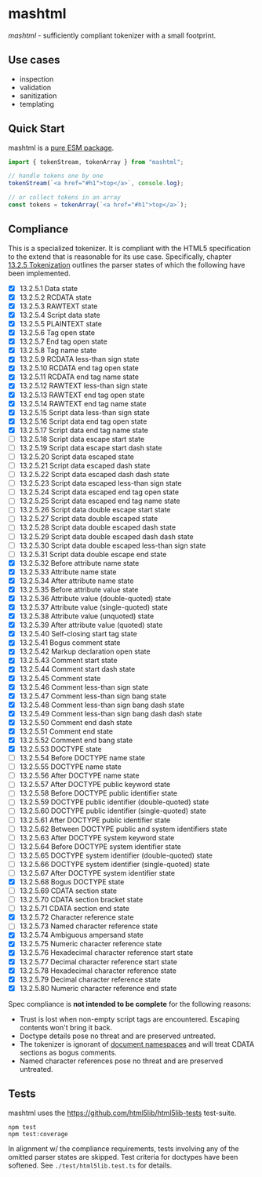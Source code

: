 
# mashtml
*mashtml* - sufficiently compliant tokenizer with a small footprint.

## Use cases

- inspection
- validation
- sanitization
- templating

## Quick Start

mashtml is a [pure ESM package](https://gist.github.com/sindresorhus/a39789f98801d908bbc7ff3ecc99d99c).

```js
import { tokenStream, tokenArray } from "mashtml";

// handle tokens one by one
tokenStream(`<a href="#h1">top</a>`, console.log);

// or collect tokens in an array
const tokens = tokenArray(`<a href="#h1">top</a>`);
```

## Compliance

This is a specialized tokenizer. It is compliant with the HTML5 specification to the extend that is reasonable for its use case. Specifically, chapter [13.2.5&nbsp;Tokenization](https://html.spec.whatwg.org/#tokenization) outlines the parser states of which the following have been implemented.

- [x] 13.2.5.1 Data state
- [x] 13.2.5.2 RCDATA state
- [x] 13.2.5.3 RAWTEXT state
- [x] 13.2.5.4 Script data state
- [x] 13.2.5.5 PLAINTEXT state
- [x] 13.2.5.6 Tag open state
- [x] 13.2.5.7 End tag open state
- [x] 13.2.5.8 Tag name state
- [x] 13.2.5.9 RCDATA less-than sign state
- [x] 13.2.5.10 RCDATA end tag open state
- [x] 13.2.5.11 RCDATA end tag name state
- [x] 13.2.5.12 RAWTEXT less-than sign state
- [x] 13.2.5.13 RAWTEXT end tag open state
- [x] 13.2.5.14 RAWTEXT end tag name state
- [x] 13.2.5.15 Script data less-than sign state
- [x] 13.2.5.16 Script data end tag open state
- [x] 13.2.5.17 Script data end tag name state
- [ ] 13.2.5.18 Script data escape start state
- [ ] 13.2.5.19 Script data escape start dash state
- [ ] 13.2.5.20 Script data escaped state
- [ ] 13.2.5.21 Script data escaped dash state
- [ ] 13.2.5.22 Script data escaped dash dash state
- [ ] 13.2.5.23 Script data escaped less-than sign state
- [ ] 13.2.5.24 Script data escaped end tag open state
- [ ] 13.2.5.25 Script data escaped end tag name state
- [ ] 13.2.5.26 Script data double escape start state
- [ ] 13.2.5.27 Script data double escaped state
- [ ] 13.2.5.28 Script data double escaped dash state
- [ ] 13.2.5.29 Script data double escaped dash dash state
- [ ] 13.2.5.30 Script data double escaped less-than sign state
- [ ] 13.2.5.31 Script data double escape end state
- [x] 13.2.5.32 Before attribute name state
- [x] 13.2.5.33 Attribute name state
- [x] 13.2.5.34 After attribute name state
- [x] 13.2.5.35 Before attribute value state
- [x] 13.2.5.36 Attribute value (double-quoted) state
- [x] 13.2.5.37 Attribute value (single-quoted) state
- [x] 13.2.5.38 Attribute value (unquoted) state
- [x] 13.2.5.39 After attribute value (quoted) state
- [x] 13.2.5.40 Self-closing start tag state
- [x] 13.2.5.41 Bogus comment state
- [x] 13.2.5.42 Markup declaration open state
- [x] 13.2.5.43 Comment start state
- [x] 13.2.5.44 Comment start dash state
- [x] 13.2.5.45 Comment state
- [x] 13.2.5.46 Comment less-than sign state
- [x] 13.2.5.47 Comment less-than sign bang state
- [x] 13.2.5.48 Comment less-than sign bang dash state
- [x] 13.2.5.49 Comment less-than sign bang dash dash state
- [x] 13.2.5.50 Comment end dash state
- [x] 13.2.5.51 Comment end state
- [x] 13.2.5.52 Comment end bang state
- [x] 13.2.5.53 DOCTYPE state
- [ ] 13.2.5.54 Before DOCTYPE name state
- [ ] 13.2.5.55 DOCTYPE name state
- [ ] 13.2.5.56 After DOCTYPE name state
- [ ] 13.2.5.57 After DOCTYPE public keyword state
- [ ] 13.2.5.58 Before DOCTYPE public identifier state
- [ ] 13.2.5.59 DOCTYPE public identifier (double-quoted) state
- [ ] 13.2.5.60 DOCTYPE public identifier (single-quoted) state
- [ ] 13.2.5.61 After DOCTYPE public identifier state
- [ ] 13.2.5.62 Between DOCTYPE public and system identifiers state
- [ ] 13.2.5.63 After DOCTYPE system keyword state
- [ ] 13.2.5.64 Before DOCTYPE system identifier state
- [ ] 13.2.5.65 DOCTYPE system identifier (double-quoted) state
- [ ] 13.2.5.66 DOCTYPE system identifier (single-quoted) state
- [ ] 13.2.5.67 After DOCTYPE system identifier state
- [x] 13.2.5.68 Bogus DOCTYPE state
- [ ] 13.2.5.69 CDATA section state
- [ ] 13.2.5.70 CDATA section bracket state
- [ ] 13.2.5.71 CDATA section end state
- [x] 13.2.5.72 Character reference state
- [ ] 13.2.5.73 Named character reference state
- [x] 13.2.5.74 Ambiguous ampersand state
- [x] 13.2.5.75 Numeric character reference state
- [x] 13.2.5.76 Hexadecimal character reference start state
- [x] 13.2.5.77 Decimal character reference start state
- [x] 13.2.5.78 Hexadecimal character reference state
- [x] 13.2.5.79 Decimal character reference state
- [x] 13.2.5.80 Numeric character reference end state

Spec compliance is **not intended to be complete** for the following reasons:
- Trust is lost when non-empty script tags are encountered. Escaping contents won't bring it back.
- Doctype details pose no threat and are preserved untreated.
- The tokenizer is ignorant of [document namespaces](https://infra.spec.whatwg.org/#html-namespace) and will treat CDATA sections as bogus comments.
- Named character references pose no threat and are preserved untreated.

## Tests

mashtml uses the https://github.com/html5lib/html5lib-tests test-suite.

```shell
npm test
npm test:coverage
```

In alignment w/ the compliance requirements, tests involving any of the omitted parser states are skipped. Test criteria for doctypes have been softened. See `./test/html5lib.test.ts` for details.
